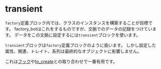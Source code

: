 # transient

`factory`定義ブロック内では、クラスのインスタンスを構築することが目標です。
factory\_botはこれをするものですが、文脈でのデータの記録をつけています。
データをこの文脈に設定するには`transient`ブロックを使います。

`transient`ブロックは`factory`定義ブロックのように扱います。
しかし設定した属性、関連、トレイト、系列は最終的なオブジェクトに影響しません。

これは[フック](hooks.html)や[to_create](build-and-create.html)との取り合わせで一番有用です。
